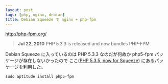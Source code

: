 ```yaml
---
layout: post
tags: [php, nginx, debian]
title: Debian Squeeze で nginx + php-fpm
---
```


<http://php-fpm.org/>
> **Jul 22, 2010**
> PHP 5.3.3 is released and now bundles PHP-FPM

Debian Squeeze に入っているのは PHP 5.3.3 なのだが何故か php5-fpm パッケージが存在しないかったので
ここ([PHP 5.3.5, now for Squeeze](http://www.dotdeb.org/2011/01/11/php-5-3-5-now-for-squeeze/)) にあるパッケージを利用した。

    sudo aptitude install php5-fpm

